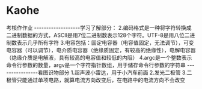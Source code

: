 # Kaohe
考核作作业
-------------------学习了解部分：
2.编码格式是一种将字符转换成二进制数据的方式，ASCII是用7位二进制数表示128个字符。UTF-8是用八位二进制数表示几乎所有字符
3.电容包括：固定电容器（电容值固定，无法调节），可变电容器（可以调节），电介质电容器（绝缘质固定，有较高的绝缘性），电解电容器（绝缘介质是电解液，具有较高的电容值和较低的内阻）
4.argc是一个整数表示命令行参数的数量，argv是一个字符指针数组，用于储存命令行参数的字符串
----------------看图识物部分
1.超声波小雷达，用于小汽车前面
2.发光二极管
3.二极管只能通过单项电路，就算电流方向改变后，在电路中的电流方向不会改变
